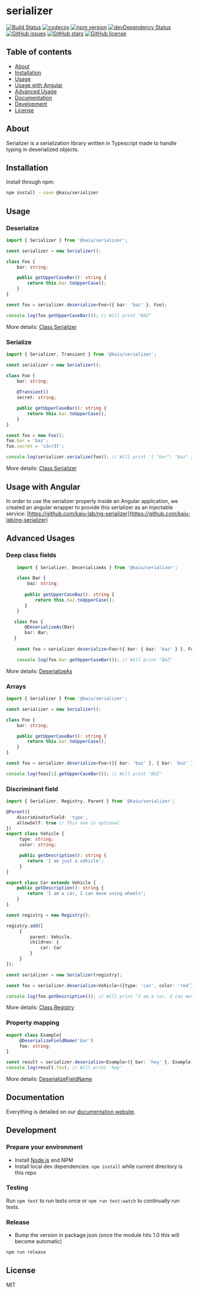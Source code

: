 # serializer
[![Build Status](https://travis-ci.org/kaiu-lab/serializer.svg?branch=master)](https://travis-ci.org/kaiu-lab/serializer)
[![codecov](https://codecov.io/gh/kaiu-lab/serializer/branch/master/graph/badge.svg)](https://codecov.io/gh/kaiu-lab/serializer)
[![npm version](https://badge.fury.io/js/%40kaiu%2Fserializer.svg)](https://www.npmjs.com/package/@kaiu/serializer)
[![devDependency Status](https://david-dm.org/kaiu-lab/serializer/dev-status.svg)](https://david-dm.org/kaiu-lab/serializer?type=dev)
[![GitHub issues](https://img.shields.io/github/issues/kaiu-lab/serializer.svg)](https://github.com/kaiu-lab/serializer/issues)
[![GitHub stars](https://img.shields.io/github/stars/kaiu-lab/serializer.svg)](https://github.com/kaiu-lab/serializer/stargazers)
[![GitHub license](https://img.shields.io/badge/license-MIT-blue.svg)](https://raw.githubusercontent.com/kaiu-lab/serializer/master/LICENSE)

## Table of contents

- [About](#about)
- [Installation](#installation)
- [Usage](#usage)
- [Usage with Angular](#usage-with-angular)
- [Advanced Usage](#advanced-usage)
- [Documentation](#documentation)
- [Development](#development)
- [License](#license)

## About

Serializer is a serialization library written in Typescript made to handle typing in deserialized objects.

## Installation

Install through npm:
```bash 
npm install --save @kaiu/serializer
```

## Usage

### Deserialize

```ts
import { Serializer } from '@kaiu/serializer';

const serializer = new Serializer();

class Foo {
    bar: string;

    public getUpperCaseBar(): string {
        return this.bar.toUpperCase();
    }
}

const foo = serializer.deserialize<Foo>({ bar: 'baz' }, Foo);

console.log(foo.getUpperCaseBar()); // Will print "BAZ"
```

More details: [Class Serializer](https://kaiu-lab.github.io/serializer/classes/serializer.html)

### Serialize

```ts
import { Serializer, Transient } from '@kaiu/serializer';

const serializer = new Serializer();

class Foo {
    bar: string;
    
    @Transient()
    secret: string;

    public getUpperCaseBar(): string {
        return this.bar.toUpperCase();
    }
}

const foo = new Foo();
foo.bar = 'baz';
foo.secret = 's3cr3t';

console.log(serializer.serialize(foo)); // Will print '{ "bar": "baz" }'
```

More details: [Class Serializer](https://kaiu-lab.github.io/serializer/classes/serializer.html)

## Usage with Angular

In order to use the serializer properly inside an Angular application, we created an angular wrapper to provide this serializer as an Injectable service: [https://github.com/kaiu-lab/ng-serializer](https://github.com/kaiu-lab/ng-serializer)

## Advanced Usages

### Deep class fields

```ts
    import { Serializer, DeserializeAs } from '@kaiu/serializer';

    class Bar {
        baz: string;
   
       public getUpperCaseBaz(): string {
           return this.baz.toUpperCase();
       }   
    } 

   class Foo {
       @DeserializeAs(Bar) 
       bar: Bar;
   }
    
    const foo = serializer.deserialize<Foo>({ bar: { baz: 'baz' } }, Foo);

    console.log(foo.bar.getUpperCaseBar()); // Will print "BAZ"
```

More details: [DeserializeAs](https://kaiu-lab.github.io/serializer/globals.html#deserializeas)

### Arrays

```ts
import { Serializer } from '@kaiu/serializer';

const serializer = new Serializer();

class Foo {
    bar: string;

    public getUpperCaseBar(): string {
        return this.bar.toUpperCase();
    }
}

const foo = serializer.deserialize<Foo>([{ bar: 'baz' }, { bar: 'buz' }], [Foo]);

console.log(foos[1].getUpperCaseBar()); // Will print "BUZ"
```

### Discriminant field

```ts
import { Serializer, Registry, Parent } from '@kaiu/serializer';

@Parent({
    discriminatorField: 'type',
    allowSelf: true // This one is optional.
})
export class Vehicle {
     type: string;
     color: string;

     public getDescription(): string {
        return 'I am just a vehicle';
     }
}

export class Car extends Vehicle {
    public getDescription(): string {
        return 'I am a car, I can move using wheels';
    }
}

const registry = new Registry();

registry.add([
     {
         parent: Vehicle,
         children: {
             car: Car
         }
     }
]);

const serializer = new Serializer(registry);

const foo = serializer.deserialize<Vehicle>({type: 'car', color: 'red'}, Vehicle);

console.log(foo.getDescription()); // Will print "I am a car, I can move using wheels"
```

More details: [Class Registry](https://kaiu-lab.github.io/serializer/classes/registry.html)

### Property mapping

```ts
export class Example{
     @DeserializeFieldName('bar')
     foo: string;
}

const result = serializer.deserialize<Example>({ bar: 'hey' }, Example);
console.log(result.foo); // Will print 'hey'
```

More details: [DeserializeFieldName](https://kaiu-lab.github.io/serializer/globals.html#deserializefieldname)

## Documentation

Everything is detailed on our [documentation website](https://kaiu-lab.github.io/serializer/).


## Development

### Prepare your environment
* Install [Node.js](http://nodejs.org/) and NPM
* Install local dev dependencies: `npm install` while current directory is this repo

### Testing
Run `npm test` to run tests once or `npm run test:watch` to continually run tests.

### Release
* Bump the version in package.json (once the module hits 1.0 this will become automatic)
```bash
npm run release
```

## License

MIT
